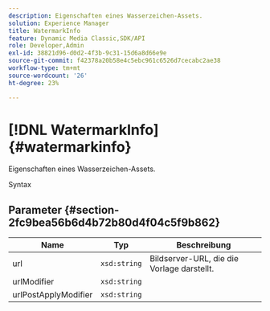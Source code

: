 ```yaml
---
description: Eigenschaften eines Wasserzeichen-Assets.
solution: Experience Manager
title: WatermarkInfo
feature: Dynamic Media Classic,SDK/API
role: Developer,Admin
exl-id: 38821d96-d0d2-4f3b-9c31-15d6a8d66e9e
source-git-commit: f42378a20b58e4c5ebc961c6526d7cecabc2ae38
workflow-type: tm+mt
source-wordcount: '26'
ht-degree: 23%

---
```


# [!DNL WatermarkInfo]{#watermarkinfo}

Eigenschaften eines Wasserzeichen-Assets.

Syntax

## Parameter {#section-2fc9bea56b6d4b72b80d4f04c5f9b862}

| Name | Typ | Beschreibung |
|---|---|---|
| url | `xsd:string` | Bildserver-URL, die die Vorlage darstellt. |
| urlModifier | `xsd:string` | |
| urlPostApplyModifier | `xsd:string` | |
